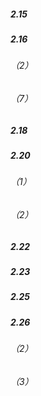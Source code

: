 ##### 2.15





##### 2.16
###### （2）

###### （7）

##### 2.18

##### 2.20
###### （1）

###### （2）

##### 2.22

##### 2.23

##### 2.25


##### 2.26
###### （2）

###### （3）